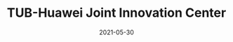 ---
date: 2021-05-30
title: TUB-Huawei Joint Innovation Center
abstract:

text: |
    Prof. Demir is one of the PIs of the recently established TU Berlin-Huawei Wireless Joint Innovation Center that is focused on innovative solutions for future Wireless Communication Systems beyond 5G.

main_page_image: Huawei-Logo.svg
---